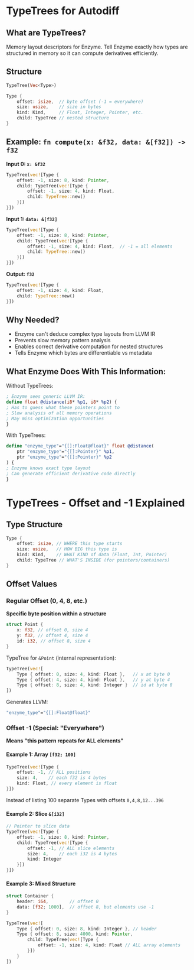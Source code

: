 # TypeTrees for Autodiff

## What are TypeTrees?
Memory layout descriptors for Enzyme. Tell Enzyme exactly how types are structured in memory so it can compute derivatives efficiently.

## Structure
```rust
TypeTree(Vec<Type>)

Type {
    offset: isize,  // byte offset (-1 = everywhere)
    size: usize,    // size in bytes
    kind: Kind,     // Float, Integer, Pointer, etc.
    child: TypeTree // nested structure
}
```

## Example: `fn compute(x: &f32, data: &[f32]) -> f32`

**Input 0: `x: &f32`**
```rust
TypeTree(vec![Type {
    offset: -1, size: 8, kind: Pointer,
    child: TypeTree(vec![Type {
        offset: -1, size: 4, kind: Float,
        child: TypeTree::new()
    }])
}])
```

**Input 1: `data: &[f32]`**
```rust
TypeTree(vec![Type {
    offset: -1, size: 8, kind: Pointer,
    child: TypeTree(vec![Type {
        offset: -1, size: 4, kind: Float,  // -1 = all elements
        child: TypeTree::new()
    }])
}])
```

**Output: `f32`**
```rust
TypeTree(vec![Type {
    offset: -1, size: 4, kind: Float,
    child: TypeTree::new()
}])
```

## Why Needed?
- Enzyme can't deduce complex type layouts from LLVM IR
- Prevents slow memory pattern analysis
- Enables correct derivative computation for nested structures
- Tells Enzyme which bytes are differentiable vs metadata

## What Enzyme Does With This Information:

Without TypeTrees:
```llvm
; Enzyme sees generic LLVM IR:
define float @distance(i8* %p1, i8* %p2) {
; Has to guess what these pointers point to
; Slow analysis of all memory operations
; May miss optimization opportunities
}
```

With TypeTrees:
```llvm
define "enzyme_type"="{[]:Float@float}" float @distance(
    ptr "enzyme_type"="{[]:Pointer}" %p1, 
    ptr "enzyme_type"="{[]:Pointer}" %p2
) {
; Enzyme knows exact type layout
; Can generate efficient derivative code directly
}
```

# TypeTrees - Offset and -1 Explained

## Type Structure

```rust
Type {
    offset: isize, // WHERE this type starts
    size: usize,   // HOW BIG this type is
    kind: Kind,    // WHAT KIND of data (Float, Int, Pointer)
    child: TypeTree // WHAT'S INSIDE (for pointers/containers)
}
```

## Offset Values

### Regular Offset (0, 4, 8, etc.)
**Specific byte position within a structure**

```rust
struct Point {
    x: f32, // offset 0, size 4
    y: f32, // offset 4, size 4
    id: i32, // offset 8, size 4
}
```

TypeTree for `&Point` (internal representation):
```rust
TypeTree(vec![
    Type { offset: 0, size: 4, kind: Float },   // x at byte 0
    Type { offset: 4, size: 4, kind: Float },   // y at byte 4
    Type { offset: 8, size: 4, kind: Integer }  // id at byte 8
])
```

Generates LLVM:
```llvm
"enzyme_type"="{[]:Float@float}"
```

### Offset -1 (Special: "Everywhere")
**Means "this pattern repeats for ALL elements"**

#### Example 1: Array `[f32; 100]`
```rust
TypeTree(vec![Type {
    offset: -1, // ALL positions
    size: 4,    // each f32 is 4 bytes
    kind: Float, // every element is float
}])
```

Instead of listing 100 separate Types with offsets `0,4,8,12...396`

#### Example 2: Slice `&[i32]`
```rust
// Pointer to slice data
TypeTree(vec![Type {
    offset: -1, size: 8, kind: Pointer,
    child: TypeTree(vec![Type {
        offset: -1, // ALL slice elements
        size: 4,    // each i32 is 4 bytes
        kind: Integer
    }])
}])
```

#### Example 3: Mixed Structure
```rust
struct Container {
    header: i64,        // offset 0
    data: [f32; 1000],  // offset 8, but elements use -1
}
```

```rust
TypeTree(vec![
    Type { offset: 0, size: 8, kind: Integer }, // header
    Type { offset: 8, size: 4000, kind: Pointer,
        child: TypeTree(vec![Type {
            offset: -1, size: 4, kind: Float // ALL array elements
        }])
    }
])
```